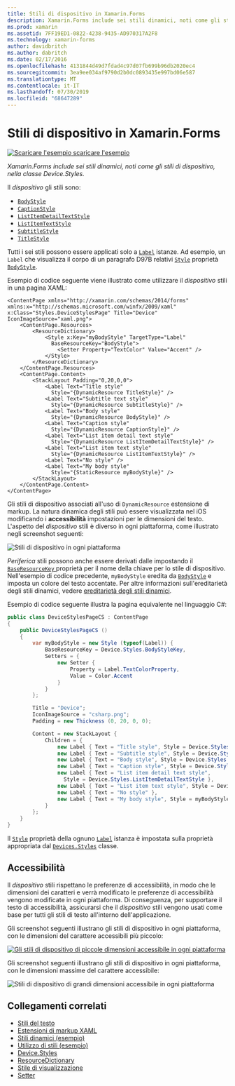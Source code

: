 ```yaml
---
title: Stili di dispositivo in Xamarin.Forms
description: Xamarin.Forms include sei stili dinamici, noti come gli stili di dispositivo, nella classe Device.Styles. Questo articolo illustra come usare gli stili di dispositivo in un'applicazione Xamarin.Forms.
ms.prod: xamarin
ms.assetid: 7FF19ED1-0822-4238-9435-AD970317A2F8
ms.technology: xamarin-forms
author: davidbritch
ms.author: dabritch
ms.date: 02/17/2016
ms.openlocfilehash: 4131844d49d7fdad4c97d07fb699b96db2020ec4
ms.sourcegitcommit: 3ea9ee034af9790d2b0dc0893435e997bd06e587
ms.translationtype: MT
ms.contentlocale: it-IT
ms.lasthandoff: 07/30/2019
ms.locfileid: "68647289"
---
```

# <a name="device-styles-in-xamarinforms"></a>Stili di dispositivo in Xamarin.Forms

[![Scaricare l'esempio](~/media/shared/download.png) scaricare l'esempio](https://docs.microsoft.com/samples/xamarin/xamarin-forms-samples/userinterface-styles-dynamicstyles)

_Xamarin.Forms include sei stili dinamici, noti come gli stili di dispositivo, nella classe Device.Styles._

Il *dispositivo* gli stili sono:

- [`BodyStyle`](xref:Xamarin.Forms.Device.Styles.BodyStyle)
- [`CaptionStyle`](xref:Xamarin.Forms.Device.Styles.CaptionStyle)
- [`ListItemDetailTextStyle`](xref:Xamarin.Forms.Device.Styles.ListItemDetailTextStyle)
- [`ListItemTextStyle`](xref:Xamarin.Forms.Device.Styles.ListItemTextStyle)
- [`SubtitleStyle`](xref:Xamarin.Forms.Device.Styles.SubtitleStyle)
- [`TitleStyle`](xref:Xamarin.Forms.Device.Styles.TitleStyle)

Tutti i sei stili possono essere applicati solo a [`Label`](xref:Xamarin.Forms.Label) istanze. Ad esempio, un `Label` che visualizza il corpo di un paragrafo D97B relativi [`Style`](xref:Xamarin.Forms.NavigableElement.Style) proprietà [`BodyStyle`](xref:Xamarin.Forms.Device.Styles.BodyStyle).

Esempio di codice seguente viene illustrato come utilizzare il *dispositivo* stili in una pagina XAML:

```xaml
<ContentPage xmlns="http://xamarin.com/schemas/2014/forms" xmlns:x="http://schemas.microsoft.com/winfx/2009/xaml" x:Class="Styles.DeviceStylesPage" Title="Device" IconImageSource="xaml.png">
    <ContentPage.Resources>
        <ResourceDictionary>
            <Style x:Key="myBodyStyle" TargetType="Label"
              BaseResourceKey="BodyStyle">
                <Setter Property="TextColor" Value="Accent" />
            </Style>
        </ResourceDictionary>
    </ContentPage.Resources>
    <ContentPage.Content>
        <StackLayout Padding="0,20,0,0">
            <Label Text="Title style"
              Style="{DynamicResource TitleStyle}" />
            <Label Text="Subtitle text style"
              Style="{DynamicResource SubtitleStyle}" />
            <Label Text="Body style"
              Style="{DynamicResource BodyStyle}" />
            <Label Text="Caption style"
              Style="{DynamicResource CaptionStyle}" />
            <Label Text="List item detail text style"
              Style="{DynamicResource ListItemDetailTextStyle}" />
            <Label Text="List item text style"
              Style="{DynamicResource ListItemTextStyle}" />
            <Label Text="No style" />
            <Label Text="My body style"
              Style="{StaticResource myBodyStyle}" />
        </StackLayout>
    </ContentPage.Content>
</ContentPage>
```

Gli stili di dispositivo associati all'uso di `DynamicResource` estensione di markup. La natura dinamica degli stili può essere visualizzata nel iOS modificando i **accessibilità** impostazioni per le dimensioni del testo. L'aspetto del *dispositivo* stili è diverso in ogni piattaforma, come illustrato negli screenshot seguenti:

![](device-images/device-styles.png "Stili di dispositivo in ogni piattaforma")

*Periferica* stili possono anche essere derivati dalle impostando il [ `BaseResourceKey` ](xref:Xamarin.Forms.Style.BaseResourceKey) proprietà per il nome della chiave per lo stile di dispositivo. Nell'esempio di codice precedente, `myBodyStyle` eredita da [`BodyStyle`](xref:Xamarin.Forms.Device.Styles.BodyStyle) e imposta un colore del testo accentate. Per altre informazioni sull'ereditarietà degli stili dinamici, vedere [ereditarietà degli stili dinamici](~/xamarin-forms/user-interface/styles/xaml/dynamic.md#dynamic-style-inheritance).

Esempio di codice seguente illustra la pagina equivalente nel linguaggio C#:

```csharp
public class DeviceStylesPageCS : ContentPage
{
    public DeviceStylesPageCS ()
    {
        var myBodyStyle = new Style (typeof(Label)) {
            BaseResourceKey = Device.Styles.BodyStyleKey,
            Setters = {
                new Setter {
                    Property = Label.TextColorProperty,
                    Value = Color.Accent
                }
            }
        };

        Title = "Device";
        IconImageSource = "csharp.png";
        Padding = new Thickness (0, 20, 0, 0);

        Content = new StackLayout {
            Children = {
                new Label { Text = "Title style", Style = Device.Styles.TitleStyle },
                new Label { Text = "Subtitle style", Style = Device.Styles.SubtitleStyle },
                new Label { Text = "Body style", Style = Device.Styles.BodyStyle },
                new Label { Text = "Caption style", Style = Device.Styles.CaptionStyle },
                new Label { Text = "List item detail text style",
                  Style = Device.Styles.ListItemDetailTextStyle },
                new Label { Text = "List item text style", Style = Device.Styles.ListItemTextStyle },
                new Label { Text = "No style" },
                new Label { Text = "My body style", Style = myBodyStyle }
            }
        };
    }
}
```

Il [`Style`](xref:Xamarin.Forms.NavigableElement.Style) proprietà della ognuno [`Label`](xref:Xamarin.Forms.Label) istanza è impostata sulla proprietà appropriata dal [`Devices.Styles`](xref:Xamarin.Forms.Device.Styles) classe.

## <a name="accessibility"></a>Accessibilità

Il *dispositivo* stili rispettano le preferenze di accessibilità, in modo che le dimensioni dei caratteri e verrà modificato le preferenze di accessibilità vengono modificate in ogni piattaforma. Di conseguenza, per supportare il testo di accessibilità, assicurarsi che il *dispositivo* stili vengono usati come base per tutti gli stili di testo all'interno dell'applicazione.

Gli screenshot seguenti illustrano gli stili di dispositivo in ogni piattaforma, con le dimensioni del carattere accessibili più piccolo:

[![](device-images/minimum-size.png "Gli stili di dispositivo di piccole dimensioni accessibile in ogni piattaforma")](device-images/minimum-size-large.png#lightbox "gli stili di dispositivo di piccole dimensioni accessibile in ogni piattaforma")

Gli screenshot seguenti illustrano gli stili di dispositivo in ogni piattaforma, con le dimensioni massime del carattere accessibile:

![](device-images/maximum-size.png "Stili di dispositivo di grandi dimensioni accessibile in ogni piattaforma")

## <a name="related-links"></a>Collegamenti correlati

- [Stili del testo](~/xamarin-forms/user-interface/text/styles.md)
- [Estensioni di markup XAML](~/xamarin-forms/xaml/xaml-basics/xaml-markup-extensions.md)
- [Stili dinamici (esempio)](https://docs.microsoft.com/samples/xamarin/xamarin-forms-samples/userinterface-styles-dynamicstyles)
- [Utilizzo di stili (esempio)](https://docs.microsoft.com/samples/xamarin/xamarin-forms-samples/workingwithstyles)
- [Device.Styles](xref:Xamarin.Forms.Device.Styles)
- [ResourceDictionary](xref:Xamarin.Forms.ResourceDictionary)
- [Stile di visualizzazione](xref:Xamarin.Forms.Style)
- [Setter](xref:Xamarin.Forms.Setter)
